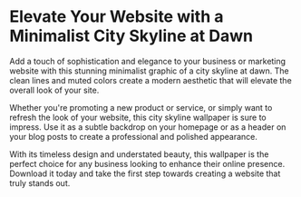 <!--font:Poppins-->

# Elevate Your Website with a Minimalist City Skyline at Dawn

Add a touch of sophistication and elegance to your business or marketing website with this stunning minimalist graphic of a city skyline at dawn. The clean lines and muted colors create a modern aesthetic that will elevate the overall look of your site.

Whether you're promoting a new product or service, or simply want to refresh the look of your website, this city skyline wallpaper is sure to impress. Use it as a subtle backdrop on your homepage or as a header on your blog posts to create a professional and polished appearance.

With its timeless design and understated beauty, this wallpaper is the perfect choice for any business looking to enhance their online presence. Download it today and take the first step towards creating a website that truly stands out.

<!--

Write me markdown content of website with wallpaper:

"A minimalist graphic of a city skyline at dawn for a business or marketing website"

The header of the page should not be copy of the text but rather a real content of the website which is using this wallpaper.


---


# City Skyline at Dawn Wallpaper

This minimalist graphic of a city skyline at dawn is perfect for adding a touch of sophistication to your business or marketing website. The muted colors and clean lines create a sleek and modern aesthetic that will elevate the overall look of your site.

Whether you're promoting a new product or service, or simply want to give your website a fresh update, this wallpaper is sure to impress. Use it as a background image on your homepage or as a header on your blog posts to make a statement and capture your audience's attention.

Download this stunning city skyline wallpaper today and take your website to the next level!


---


Heading should not include word "wallpaper". The website should not be about the wallpaper itself, wallpaper is just a related background, rewrite whole content.


---


# Elevate Your Business Website with a Minimalist City Skyline at Dawn

Looking to add a touch of sophistication and elegance to your business or marketing website? Look no further than this stunning minimalist graphic of a city skyline at dawn. With clean lines and muted colors, this wallpaper will create a sleek and modern aesthetic that will elevate the overall look of your site.

Whether you're promoting a new product or service, or simply want to give your website a fresh update, this background image is sure to impress. Use it as a subtle backdrop on your homepage or as a header on your blog posts to make a statement and capture your audience's attention.

With its timeless design and understated beauty, this city skyline wallpaper is the perfect choice for any business looking to stand out in a crowded online marketplace. Download it today and take your website to the next level!


---


Heading is too long, rewrite whole content.


---


# Add Sophistication to Your Website with a Minimalist City Skyline at Dawn

Looking for a way to make your business or marketing website stand out from the crowd? Consider using this stunning minimalist graphic of a city skyline at dawn as a background image. With its clean lines and muted colors, this wallpaper will add a touch of elegance and sophistication to your site.

Whether you're promoting a new product or service, or simply want to refresh the look of your website, this city skyline wallpaper is sure to impress. Use it as a subtle backdrop on your homepage or as a header on your blog posts to create a modern and professional aesthetic.

With its timeless design and understated beauty, this wallpaper is the perfect choice for any business looking to elevate their online presence. Download it today and take the first step towards creating a website that truly stands out.


---


Heading is too long, rewrite whole content.


---


# Elevate Your Website with a Minimalist City Skyline at Dawn

Add a touch of sophistication and elegance to your business or marketing website with this stunning minimalist graphic of a city skyline at dawn. The clean lines and muted colors create a modern aesthetic that will elevate the overall look of your site.

Whether you're promoting a new product or service, or simply want to refresh the look of your website, this city skyline wallpaper is sure to impress. Use it as a subtle backdrop on your homepage or as a header on your blog posts to create a professional and polished appearance.

With its timeless design and understated beauty, this wallpaper is the perfect choice for any business looking to enhance their online presence. Download it today and take the first step towards creating a website that truly stands out.


---


Write me a Google font which is best fitting for the website.

Pick from the list:
- Dancing Script
- Great Vibes
- Inter
- Playfair Display
- Open Sans
- Futura
- Lobster
- Raleway
- Roboto
- Exo 2
- IBM Plex Sans
- Orbitron
- Barlow Condensed
- Poppins
- Montserrat
- Alegreya
- Lato


Write just the font name nothing else.


---


Poppins

-->
